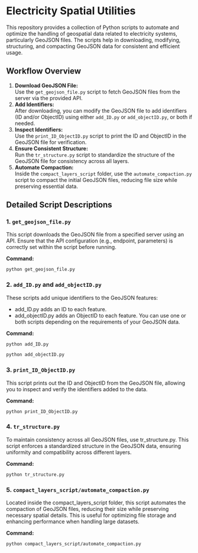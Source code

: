 # Electricity Spatial Utilities

This repository provides a collection of Python scripts to automate and optimize the handling of geospatial data related to electricity systems, particularly GeoJSON files. The scripts help in downloading, modifying, structuring, and compacting GeoJSON data for consistent and efficient usage.

## Workflow Overview

1. **Download GeoJSON File:**  
   Use the `get_geojson_file.py` script to fetch GeoJSON files from the server via the provided API.
2. **Add Identifiers:**  
   After downloading, you can modify the GeoJSON file to add identifiers (ID and/or ObjectID) using either `add_ID.py` or `add_objectID.py`, or both if needed.
3. **Inspect Identifiers:**  
   Use the `print_ID_ObjectID.py` script to print the ID and ObjectID in the GeoJSON file for verification.
4. **Ensure Consistent Structure:**  
   Run the `tr_structure.py` script to standardize the structure of the GeoJSON file for consistency across all layers.
5. **Automate Compaction:**  
   Inside the `compact_layers_script` folder, use the `automate_compaction.py` script to compact the initial GeoJSON files, reducing file size while preserving essential data.

## Detailed Script Descriptions

### 1. `get_geojson_file.py`

This script downloads the GeoJSON file from a specified server using an API. Ensure that the API configuration (e.g., endpoint, parameters) is correctly set within the script before running.

**Command:**

```bash
python get_geojson_file.py
```

### 2. `add_ID.py` and `add_objectID.py`

These scripts add unique identifiers to the GeoJSON features:

- add_ID.py adds an ID to each feature.
- add_objectID.py adds an ObjectID to each feature.
  You can use one or both scripts depending on the requirements of your GeoJSON data.

**Command:**

```bash
python add_ID.py
```

```bash
python add_objectID.py
```

### 3. `print_ID_ObjectID.py`

This script prints out the ID and ObjectID from the GeoJSON file, allowing you to inspect and verify the identifiers added to the data.

**Command:**

```bash
python print_ID_ObjectID.py
```

### 4. `tr_structure.py`

To maintain consistency across all GeoJSON files, use tr_structure.py. This script enforces a standardized structure in the GeoJSON data, ensuring uniformity and compatibility across different layers.

**Command:**

```bash
python tr_structure.py
```

### 5. `compact_layers_script/automate_compaction.py`

Located inside the compact_layers_script folder, this script automates the compaction of GeoJSON files, reducing their size while preserving necessary spatial details. This is useful for optimizing file storage and enhancing performance when handling large datasets.

**Command:**

```bash
python compact_layers_script/automate_compaction.py
```
